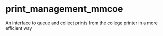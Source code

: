 # print_management_mmcoe
An interface to queue and collect prints from the college printer in a more efficient way
